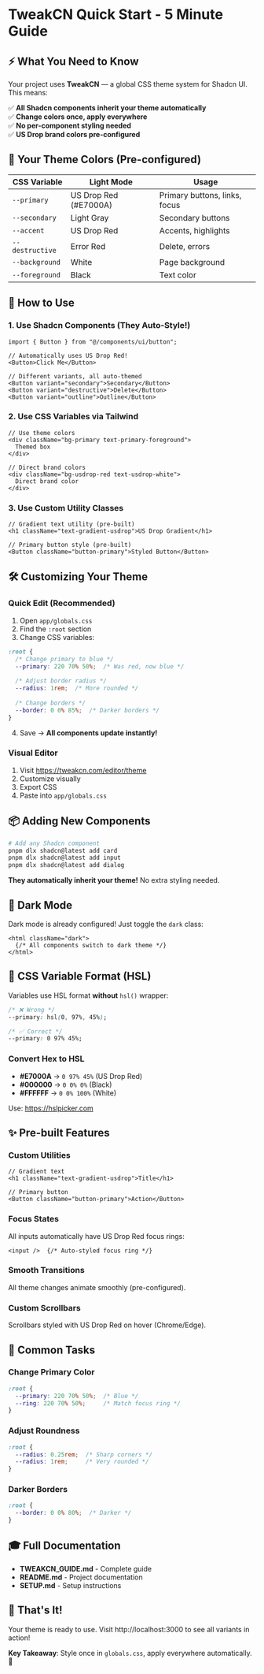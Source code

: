# TweakCN Quick Start - 5 Minute Guide

## ⚡ What You Need to Know

Your project uses **TweakCN** — a global CSS theme system for Shadcn UI. This means:

✅ **All Shadcn components inherit your theme automatically**  
✅ **Change colors once, apply everywhere**  
✅ **No per-component styling needed**  
✅ **US Drop brand colors pre-configured**

## 🎨 Your Theme Colors (Pre-configured)

| CSS Variable | Light Mode | Usage |
|--------------|------------|-------|
| `--primary` | US Drop Red (#E7000A) | Primary buttons, links, focus |
| `--secondary` | Light Gray | Secondary buttons |
| `--accent` | US Drop Red | Accents, highlights |
| `--destructive` | Error Red | Delete, errors |
| `--background` | White | Page background |
| `--foreground` | Black | Text color |

## 🚀 How to Use

### 1. Use Shadcn Components (They Auto-Style!)

```tsx
import { Button } from "@/components/ui/button";

// Automatically uses US Drop Red!
<Button>Click Me</Button>

// Different variants, all auto-themed
<Button variant="secondary">Secondary</Button>
<Button variant="destructive">Delete</Button>
<Button variant="outline">Outline</Button>
```

### 2. Use CSS Variables via Tailwind

```tsx
// Use theme colors
<div className="bg-primary text-primary-foreground">
  Themed box
</div>

// Direct brand colors
<div className="bg-usdrop-red text-usdrop-white">
  Direct brand color
</div>
```

### 3. Use Custom Utility Classes

```tsx
// Gradient text utility (pre-built)
<h1 className="text-gradient-usdrop">US Drop Gradient</h1>

// Primary button style (pre-built)
<Button className="button-primary">Styled Button</Button>
```

## 🛠️ Customizing Your Theme

### Quick Edit (Recommended)

1. Open `app/globals.css`
2. Find the `:root` section
3. Change CSS variables:

```css
:root {
  /* Change primary to blue */
  --primary: 220 70% 50%;  /* Was red, now blue */
  
  /* Adjust border radius */
  --radius: 1rem;  /* More rounded */
  
  /* Change borders */
  --border: 0 0% 85%;  /* Darker borders */
}
```

4. Save → **All components update instantly!**

### Visual Editor

1. Visit https://tweakcn.com/editor/theme
2. Customize visually
3. Export CSS
4. Paste into `app/globals.css`

## 📦 Adding New Components

```bash
# Add any Shadcn component
pnpm dlx shadcn@latest add card
pnpm dlx shadcn@latest add input
pnpm dlx shadcn@latest add dialog
```

**They automatically inherit your theme!** No extra styling needed.

## 🌙 Dark Mode

Dark mode is already configured! Just toggle the `dark` class:

```tsx
<html className="dark">
  {/* All components switch to dark theme */}
</html>
```

## 🎯 CSS Variable Format (HSL)

Variables use HSL format **without** `hsl()` wrapper:

```css
/* ❌ Wrong */
--primary: hsl(0, 97%, 45%);

/* ✅ Correct */
--primary: 0 97% 45%;
```

### Convert Hex to HSL

- **#E7000A** → `0 97% 45%` (US Drop Red)
- **#000000** → `0 0% 0%` (Black)
- **#FFFFFF** → `0 0% 100%` (White)

Use: https://hslpicker.com

## ✨ Pre-built Features

### Custom Utilities

```tsx
// Gradient text
<h1 className="text-gradient-usdrop">Title</h1>

// Primary button
<Button className="button-primary">Action</Button>
```

### Focus States

All inputs automatically have US Drop Red focus rings:

```tsx
<input />  {/* Auto-styled focus ring */}
```

### Smooth Transitions

All theme changes animate smoothly (pre-configured).

### Custom Scrollbars

Scrollbars styled with US Drop Red on hover (Chrome/Edge).

## 📝 Common Tasks

### Change Primary Color

```css
:root {
  --primary: 220 70% 50%;  /* Blue */
  --ring: 220 70% 50%;     /* Match focus ring */
}
```

### Adjust Roundness

```css
:root {
  --radius: 0.25rem;  /* Sharp corners */
  --radius: 1rem;     /* Very rounded */
}
```

### Darker Borders

```css
:root {
  --border: 0 0% 80%;  /* Darker */
}
```

## 🎓 Full Documentation

- **TWEAKCN_GUIDE.md** - Complete guide
- **README.md** - Project documentation
- **SETUP.md** - Setup instructions

## 🎉 That's It!

Your theme is ready to use. Visit http://localhost:3000 to see all variants in action!

**Key Takeaway**: Style once in `globals.css`, apply everywhere automatically. 🚀

